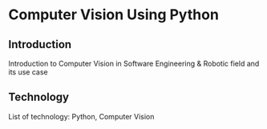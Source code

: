 # Computer Vision Using Python

## Introduction

Introduction to Computer Vision in Software Engineering & Robotic field and its use case

## Technology

List of technology: Python, Computer Vision
